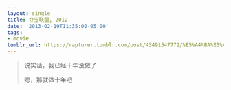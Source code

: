 ```yaml
---
layout: single
title: 夺宝联盟, 2012
date: '2013-02-19T11:35:00-05:00'
tags:
- movie
tumblr_url: https://rapturer.tumblr.com/post/43491547772/%E5%A4%BA%E5%AE%9D%E8%81%94%E7%9B%9F-2012
---
```

> 说实话，我已经十年没做了
> 
> 嗯，那就做十年吧

